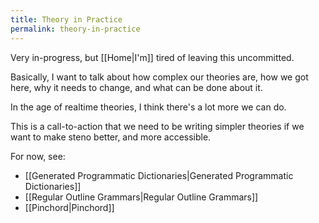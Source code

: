 ```yaml
---
title: Theory in Practice
permalink: theory-in-practice
---
```


Very in-progress, but [[Home|I'm]] tired of leaving this uncommitted.

Basically, I want to talk about how complex our theories are, how we got here, why it needs to change, and what can be done about it.

In the age of realtime theories, I think there's a lot more we can do.

This is a call-to-action that we need to be writing simpler theories if we want to make steno better, and more accessible.

For now, see:
- [[Generated Programmatic Dictionaries|Generated Programmatic Dictionaries]]
- [[Regular Outline Grammars|Regular Outline Grammars]]
- [[Pinchord|Pinchord]]

